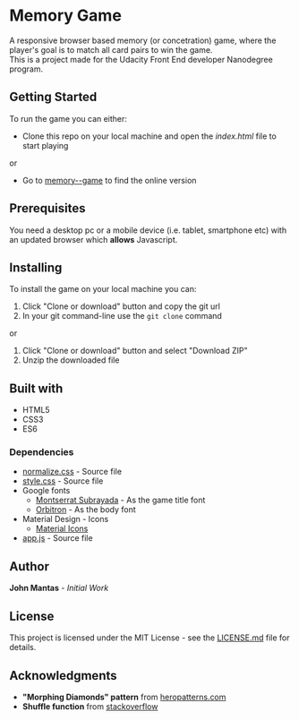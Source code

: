 # Memory Game
A responsive browser based memory (or concetration) game, where the player's goal is to match all card pairs to win the game.  
This is a project made for the Udacity Front End developer Nanodegree program.

## Getting Started
To run the game you can either:

* Clone this repo on your local machine and open the _index.html_ file to start playing

or

* Go to [memory--game](http://memory--game.000webhostapp.com/) to find the online version

## Prerequisites
You need a desktop pc or a mobile device (i.e. tablet, smartphone etc) with an updated browser which **allows** Javascript.

## Installing
To install the game on your local machine you can:

1. Click "Clone or download" button and copy the git url
2. In your git command-line use the `git clone` command

or

1. Click "Clone or download" button and select "Download ZIP"
2. Unzip the downloaded file

## Built with
* HTML5
* CSS3
* ES6

### Dependencies
* [normalize.css](https://github.com/necolas/normalize.css) - Source file
* [style.css](styles/style.css) - Source file
* Google fonts
  * [Montserrat Subrayada](https://fonts.google.com/specimen/Montserrat+Subrayada) - As the game title font
  * [Orbitron](https://fonts.google.com/specimen/Orbitron) - As the body font
* Material Design - Icons
  * [Material Icons](https://material.io/icons/)
* [app.js](scripts/app.js) - Source file

## Author
**John Mantas** - *Initial Work*

## License
This project is licensed under the MIT License - see the [LICENSE.md](LICENSE.md) file for details.

## Acknowledgments
* **"Morphing Diamonds" pattern** from [heropatterns.com](https://www.heropatterns.com/)
* **Shuffle function** from [stackoverflow](http://stackoverflow.com/a/2450976)
